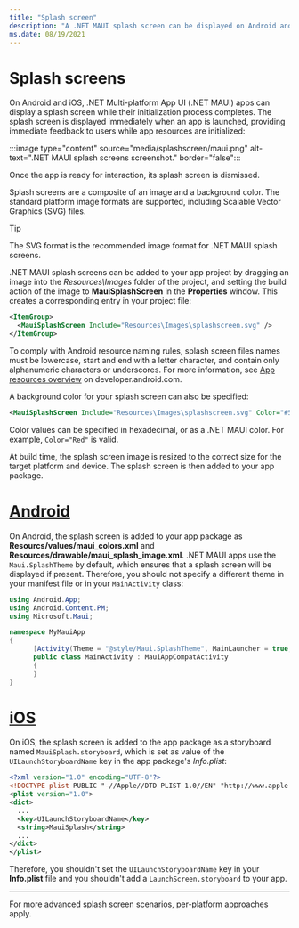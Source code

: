 ```yaml
---
title: "Splash screen"
description: "A .NET MAUI splash screen can be displayed on Android and iOS when an app is launched, while the app's initialization process completes."
ms.date: 08/19/2021
---
```


# Splash screens

<!-- Todo: Move this content into the images doc, once it migrates over? -->

On Android and iOS, .NET Multi-platform App UI (.NET MAUI) apps can display a splash screen while their initialization process completes. The splash screen is displayed immediately when an app is launched, providing immediate feedback to users while app resources are initialized:

:::image type="content" source="media/splashscreen/maui.png" alt-text=".NET MAUI splash screens screenshot." border="false":::

Once the app is ready for interaction, its splash screen is dismissed.

Splash screens are a composite of an image and a background color. The standard platform image formats are supported, including Scalable Vector Graphics (SVG) files.

> [!TIP]
> The SVG format is the recommended image format for .NET MAUI splash screens.

.NET MAUI splash screens can be added to your app project by dragging an image into the _Resources\Images_ folder of the project, and setting the build action of the image to **MauiSplashScreen** in the **Properties** window. This creates a corresponding entry in your project file:

<!-- Todo: The template currently puts the splash screen in Resources, not Resources\Images -->

```xml
<ItemGroup>
  <MauiSplashScreen Include="Resources\Images\splashscreen.svg" />
</ItemGroup>
```

To comply with Android resource naming rules, splash screen files names must be lowercase, start and end with a letter character, and contain only alphanumeric characters or underscores. For more information, see [App resources overview](https://developer.android.com/guide/topics/resources/providing-resources) on developer.android.com.

A background color for your splash screen can also be specified:

```xml
<MauiSplashScreen Include="Resources\Images\splashscreen.svg" Color="#512BD4" />
```

<!-- Valid color values are actually derived from the SKColor struct, rather than Microsoft.Maui.Graphics.Colors. This may change. -->
Color values can be specified in hexadecimal, or as a .NET MAUI color. For example, `Color="Red"` is valid.

At build time, the splash screen image is resized to the correct size for the target platform and device. The splash screen is then added to your app package.

<!-- markdownlint-disable MD025 -->

# [Android](#tab/android)

On Android, the splash screen is added to your app package as **Resourcs/values/maui_colors.xml** and **Resources/drawable/maui_splash_image.xml**. .NET MAUI apps use the `Maui.SplashTheme` by default, which ensures that a splash screen will be displayed if present. Therefore, you should not specify a different theme in your manifest file or in your `MainActivity` class:

```csharp
using Android.App;
using Android.Content.PM;
using Microsoft.Maui;

namespace MyMauiApp
{
      [Activity(Theme = "@style/Maui.SplashTheme", MainLauncher = true, ConfigurationChanges = ConfigChanges.ScreenSize | ConfigChanges.Orientation | ConfigChanges.UiMode | ConfigChanges.ScreenLayout | ConfigChanges.SmallestScreenSize)]
      public class MainActivity : MauiAppCompatActivity
      {
      }
}
```

# [iOS](#tab/ios)

On iOS, the splash screen is added to the app package as a storyboard named `MauiSplash.storyboard`, which is set as value of the `UILaunchStoryboardName` key in the app package's *Info.plist*:

```xml
<?xml version="1.0" encoding="UTF-8"?>
<!DOCTYPE plist PUBLIC "-//Apple//DTD PLIST 1.0//EN" "http://www.apple.com/DTDs/PropertyList-1.0.dtd">
<plist version="1.0">
<dict>
  ...
  <key>UILaunchStoryboardName</key>
  <string>MauiSplash</string>
  ...
</dict>
</plist>
```

Therefore, you shouldn't set the `UILaunchStoryboardName` key in your **Info.plist** file and you shouldn't add a `LaunchScreen.storyboard` to your app.

---

For more advanced splash screen scenarios, per-platform approaches apply.
